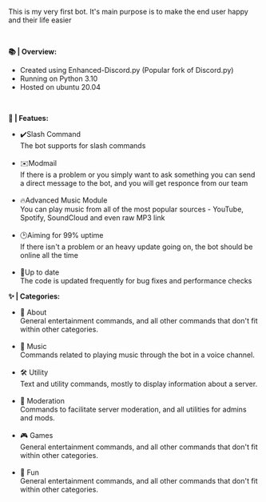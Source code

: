 <p>This is my very first bot. It's main purpose is to make the end user happy and their life easier</p>

<br>
<p><b>📚 | Overview:</b></p>
<ul>
    <li>Created using Enhanced-Discord.py (Popular fork of Discord.py)</li>
    <li>Running on Python 3.10</li>
    <li>Hosted on ubuntu 20.04</li>
</ul>

<br>
<p><b>💯 | Featues:</b></p>
<ul>
    <li>✔️Slash Command
        <br>The bot supports for slash commands
    </li>
    <br>
    <li>✉️Modmail
        <br>If there is a problem or you simply want to ask something you can send a direct message to the bot, and you will get responce from our team
    </li>
    <br>
    <li>🔥Advanced Music Module
        <br>You can play music from all of the most popular sources - YouTube, Spotify, SoundCloud and even raw MP3 link
    </li>
    <br>
    <li>🕑Aiming for 99% uptime
        <br>If there isn't a problem or an heavy update going on, the bot should be online all the time
    </li>
    <br>
    <li>🥇Up to date
        <br>The code is updated frequently for bug fixes and performance checks 
    </li>
</ul>


<p><b>✨ | Categories:</b></p>
<ul>
    <li>🐼 About
        <br>General entertainment commands, and all other commands that don't fit within other categories.
    </li>
    <br>
    <li>🎵 Music
        <br>Commands related to playing music through the bot in a voice channel.
    </li>
    <br>
    <li>🛠️ Utility
        <br>Text and utility commands, mostly to display information about a server.
    </li>
    <br>
    <li>🧰 Moderation
        <br>Commands to facilitate server moderation, and all utilities for admins and mods.
    </li>
    <br>
    <li>🎮 Games
        <br>General entertainment commands, and all other commands that don't fit within other categories.
    </li>
    <br>
    <li>🤪 Fun
        <br>General entertainment commands, and all other commands that don't fit within other categories.
    </li>
</ul>